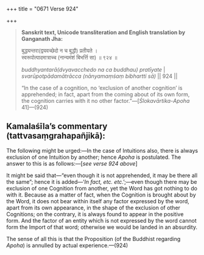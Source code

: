 +++
title = "0671 Verse 924"

+++
> **Sanskrit text, Unicode transliteration and English translation by Ganganath Jha:** 
>
> बुद्ध्यन्तरा(द्व्यवच्छेदो न च बुद्धौ) प्रतीयते ।  
> स्वरूपोत्पादमात्राच्च (नान्यमंशं बिभर्त्ति सा) ॥ ९२४ ॥ 
>
> *buddhyantarā(dvyavacchedo na ca buddhau) pratīyate* \|  
> *svarūpotpādamātrācca (nānyamaṃśaṃ bibhartti sā)* \|\| 924 \|\| 
>
> “In the case of a cognition, no ‘exclusion of another cognition’ is apprehended; in fact, apart from the coming about of its own form, the cognition carries with it no other factor.”—[*Ślokavārtika*-*Apoha* 41]—(924)



## Kamalaśīla’s commentary (tattvasaṃgrahapañjikā):

The following might be urged:—In the case of Intuitions also, there is always exclusion of one Intuition by another; hence *Apoha* is postulated. The answer to this is as follows:—[*see verse 924 above*]

It might be said that—“even though it is not apprehended, it may be there all the same”; hence it is added—‘*In fact, etc. etc*.’;—even though there may be exclusion of one Cognition from another, yet the Word has got nothing to do with it. Because as a matter of fact, when the Cognition is brought about by the Word, it does not bear within itself any factor expressed by the word, apart from its own appearance, in the shape of the exclusion of other Cognitions; on the contrary, it is always found to appear in the positive form. And the factor of an entity which is not expressed by the word cannot form the Import of that word; otherwise we would be landed in an absurdity.

The sense of all this is that the Proposition (of the Buddhist regarding *Apoha*) is annulled by actual experience.—(924)


